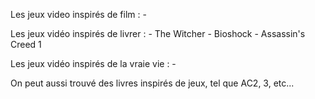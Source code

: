 Les jeux video inspirés de film :
    - 



Les jeux vidéo inspirés de livrer : 
    - The Witcher
    - Bioshock
    - Assassin's Creed 1



Les jeux vidéo inspirés de la vraie vie :
    - 

On peut aussi trouvé des livres inspirés de jeux, tel que AC2, 3, etc...




